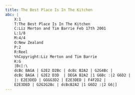 ```yaml
---
title: The Best Place Is In The Kitchen
abc: |
    X:1
    T:The Best Place Is In The Kitchen
    C:Liz Merton and Tim Barrie Feb 17th 2001
    L:1/8
    M:4/4
    O:New Zealand
    P:2
    R:Reel
    %%Copyright:Liz Merton and Tim Barrie
    K:G
    |Bc|:\
    dcBc BAGA | G2E2 D2Bc | dcBc B2A2 | G2G4Bc |
    dcBc BAGA | G2E2 D3D  | DEGA B2A2 |1 G6Bc :|2 G6D2 |
    |: E2E3DED | GGGG3D2 | E2E3DED | F4F2D2 |
    E2E3DED | G2G2G2Bc | dcBcB2A2 |1 G6D2 :|2 G6|]
---
```

